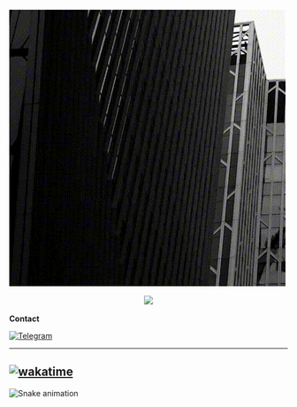 ![Welcome!](m.gif)

<!--  <img src="https://github-profile-summary-cards.vercel.app/api/cards/profile-details?username=firdavsDev&theme=github_dark" alt="info">  -->

<p align="center">
  <img class="img" src="https://github-readme-streak-stats.herokuapp.com?user=firdavsDev&theme=tokyonight_duo&hide_border=true" />
</p>


<!--  [![willianrod's wakatime stats](https://github-readme-stats.vercel.app/api/wakatime?username=FirdavsDev&theme=github_dark&layout=compact)](https://wakatime.com/@FirdavsDev) -->

<!-- **Back-end**

![Python](https://img.shields.io/badge/-Python-black?style=flat-square&logo=Python)
![Django](https://img.shields.io/badge/-Django-0aad48?style=flat-square&logo=Django)
![Django Rest Framework](https://img.shields.io/badge/DRF-red?style=flat-square&logo=Django)
![FastAPI](https://img.shields.io/badge/-FastAPI-%2300C7B7?style=flat-square&logo=FastAPI)
![Celery](https://img.shields.io/badge/-Celery-%2300C7B7?style=flat-square&logo=Celery)

**Databases**

![Postgresql](https://img.shields.io/badge/-Postgresql-%232c3e50?style=flat-square&logo=Postgresql)
![Redis](https://img.shields.io/badge/-Redis-FCA121?style=flat-square&logo=Redis)
![SQLite](https://img.shields.io/badge/-Sqlite-%232c3e50?style=flat-square&logo=Sqlite)

**Tools**

![Docker](https://img.shields.io/badge/-Docker-46a2f1?style=flat-square&logo=docker&logoColor=white)
![Postman](https://img.shields.io/badge/Postman-FCA121?style=flat-square&logo=postman) -->


**Contact**


[![Telegram](https://img.shields.io/badge/-Telegram-blue?style=flat-square&logo=Telegram&logoColor=white&link=https://t.me/firdavs_dev)](https://t.me/mbin_dev_0039)



------------
[![wakatime](https://wakatime.com/badge/user/4e5f859d-4a72-40d4-b9f2-7466701f3c27.svg)](https://wakatime.com/@4e5f859d-4a72-40d4-b9f2-7466701f3c27)
------------


![Snake animation](https://github.com/Xusanbek0071/Xusanbek0071/blob/main/snake.svg)

